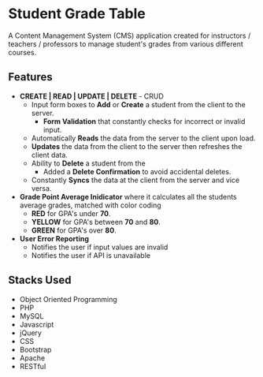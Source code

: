 # Student Grade Table

A Content Management System (CMS) application created for instructors / teachers / professors to manage student's grades from various different courses.

## Features
- **CREATE | READ | UPDATE | DELETE** - CRUD
    - Input form boxes to **Add** or **Create** a student from the client to the server.
        - **Form Validation** that constantly checks for incorrect or invalid input.
    - Automatically **Reads** the data from the server to the client upon load.
    - **Updates** the data from the client to the server then refreshes the client data.
    - Ability to **Delete** a student from the
        - Added a **Delete Confirmation** to avoid accidental deletes.
    - Constantly **Syncs** the data at the client from the server and vice versa.
- **Grade Point Average Inidicator** where it calculates all the students average grades, matched with color coding
    - **RED** for GPA's under **70**.
    - **YELLOW** for GPA's between **70** and **80**.
    - **GREEN** for GPA's over **80**. 
- **User Error Reporting**
    - Notifies the user if input values are invalid
    - Notifies the user if API is unavailable
    
    
## Stacks Used
-   Object Oriented Programming
-   PHP
-   MySQL
-   Javascript 
-   jQuery
-   CSS
-   Bootstrap
-   Apache
-   RESTful